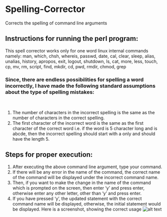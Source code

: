# Spelling-Corrector
Corrects the spelling of command line arguments
## Instructions for running the perl program:
This spell corrector works only for one word linux internal commands namely:
man, which, chsh, whereis, passwd, date, cal, clear, sleep, alias, unalias, history, apropos, exit, logout, shutdown, ls, cat, more, less, touch, cp, mv, rm, script, find, mkdir, cd, pwd, rmdir, chmod, grep
### Since, there are endless possibilities for spelling a word incorrectly, I have made the following standard assumptions about the type of spelling mistakes:
 
1. The number of characters in the incorrect spelling is the same as the number of characters in the correct spelling.
2. The first character of the incorrect word is the same as the first character of the correct word i.e. if the word is 5 character long and is abcde, then the incorrect spelling should start with a only and should have the length 5.
## Steps for proper execution: 
1. After executing the above command line argument, type your command.
2. If there will be any error in the name of the command, the correct name of the command will be displayed under the incorrect command name.
3. Then, if you want to make the change in the name of the command which is prompted on the screen, then enter ‘y’ and press enter, otherwise enter any other letter, other than ‘y’ and press enter.
4. If you have pressed ‘y’, the updated statement with the correct command name will be displayed, otherwise, the initial statement would be displayed.
Here is a screenshot, showing the correct usage
![alt text](https://imgur.com/a/LZOhbUj)
